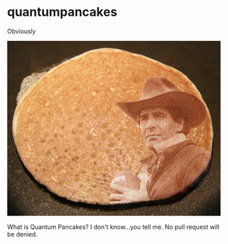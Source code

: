 quantumpancakes
===============

Obviously


![Image](imgs/quantumpancake.jpg?raw=true)

What is Quantum Pancakes? I don't know...you tell me. No pull request will be denied.
